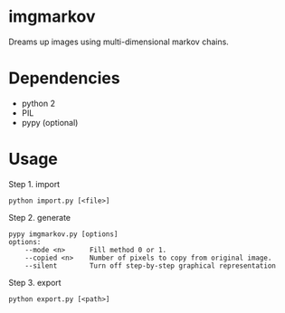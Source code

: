 # imgmarkov
Dreams up images using multi-dimensional markov chains.

# Dependencies
 - python 2
 - PIL
 - pypy (optional)

# Usage

Step 1. import
```
python import.py [<file>]
```
Step 2. generate 
```
pypy imgmarkov.py [options]
options:
	--mode <n>	    Fill method 0 or 1.
	--copied <n>    Number of pixels to copy from original image.
	--silent        Turn off step-by-step graphical representation
```
Step 3. export
```
python export.py [<path>]
```
